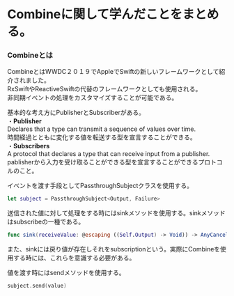 # Combineに関して学んだことをまとめる。

### Combineとは
CombineとはWWDC２０１９でAppleでSwiftの新しいフレームワークとして紹介されました。</br>
RxSwiftやReactiveSwiftの代替のフレームワークとしても使用される。</br>
非同期イベントの処理をカスタマイズすることが可能である。</br>

基本的な考え方にPublisherとSubscriberがある。</br>
・**Publisher**</br>
Declares that a type can transmit a sequence of values over time.</br>
時間経過とともに変化する値を転送する型を宣言することができる。</br>
・**Subscribers**</br>
A protocol that declares a type that can receive input from a publisher.</br>
pablisherから入力を受け取ることができる型を宣言することができるプロトコルのこと。</br>

イベントを渡す手段としてPassthroughSubjectクラスを使用する。</br>
```Swift
let subject = PassthroughSubject<Output, Failure>
```

送信された値に対して処理をする時にはsinkメソッドを使用する。sinkメソッドはsubscribeの一種である。</br>
```Swift
func sink(receiveValue: @escaping ((Self.Output) -> Void)) -> AnyCancellable
```
また、sinkには戻り値が存在しそれをsubscriptionという。実際にCombineを使用する時には、これらを意識する必要がある。

値を渡す時にはsendメソッドを使用する。</br>
```Swift
subject.send(value)
```


